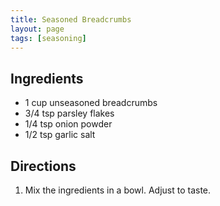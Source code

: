 ```yaml
---
title: Seasoned Breadcrumbs
layout: page
tags: [seasoning]
---
```


## Ingredients
* 1 cup unseasoned breadcrumbs
* 3/4 tsp parsley flakes
* 1/4 tsp onion powder
* 1/2 tsp garlic salt

## Directions

1. Mix the ingredients in a bowl. Adjust to taste.

